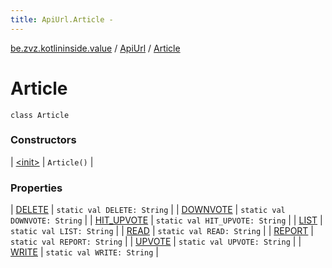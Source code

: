 ```yaml
---
title: ApiUrl.Article - 
---
```


[be.zvz.kotlininside.value](../../index.html) / [ApiUrl](../index.html) / [Article](./index.html)

# Article

`class Article`

### Constructors

| [&lt;init&gt;](-init-.html) | `Article()` |

### Properties

| [DELETE](-d-e-l-e-t-e.html) | `static val DELETE: String` |
| [DOWNVOTE](-d-o-w-n-v-o-t-e.html) | `static val DOWNVOTE: String` |
| [HIT_UPVOTE](-h-i-t_-u-p-v-o-t-e.html) | `static val HIT_UPVOTE: String` |
| [LIST](-l-i-s-t.html) | `static val LIST: String` |
| [READ](-r-e-a-d.html) | `static val READ: String` |
| [REPORT](-r-e-p-o-r-t.html) | `static val REPORT: String` |
| [UPVOTE](-u-p-v-o-t-e.html) | `static val UPVOTE: String` |
| [WRITE](-w-r-i-t-e.html) | `static val WRITE: String` |

